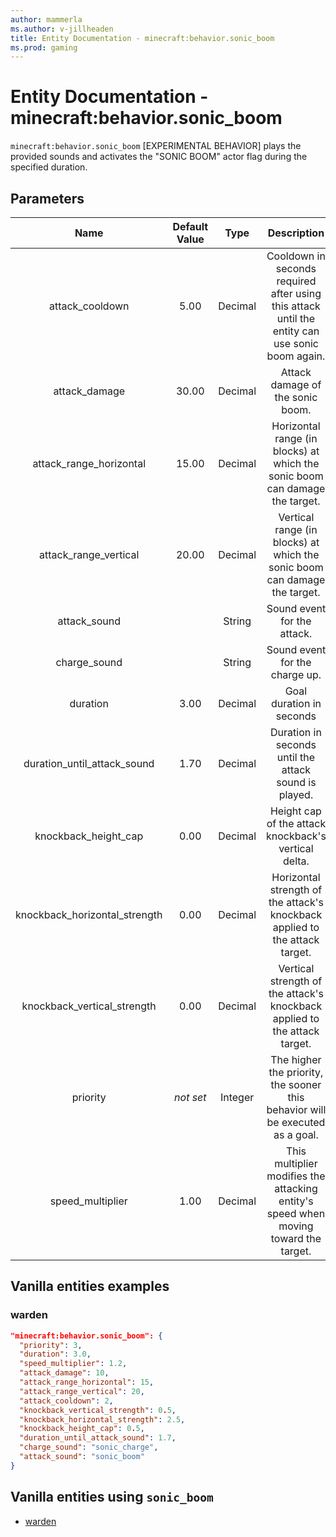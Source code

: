 ```yaml
---
author: mammerla
ms.author: v-jillheaden
title: Entity Documentation - minecraft:behavior.sonic_boom
ms.prod: gaming
---
```


# Entity Documentation - minecraft:behavior.sonic_boom

`minecraft:behavior.sonic_boom` [EXPERIMENTAL BEHAVIOR] plays the provided sounds and activates the "SONIC BOOM" actor flag during the specified duration.

## Parameters

| Name| Default Value| Type| Description |
|:-----------:|:-----------:|:-----------:|:-----------:|
| attack_cooldown| 5.00| Decimal| Cooldown in seconds required after using this attack until the entity can use sonic boom again. |
| attack_damage| 30.00| Decimal| Attack damage of the sonic boom. |
| attack_range_horizontal| 15.00| Decimal| Horizontal range (in blocks) at which the sonic boom can damage the target. |
| attack_range_vertical| 20.00| Decimal| Vertical range (in blocks) at which the sonic boom can damage the target. |
| attack_sound| | String| Sound event for the attack. |
| charge_sound| | String| Sound event for the charge up. |
| duration| 3.00| Decimal| Goal duration in seconds |
| duration_until_attack_sound| 1.70| Decimal| Duration in seconds until the attack sound is played. |
| knockback_height_cap| 0.00| Decimal| Height cap of the attack knockback's vertical delta. |
| knockback_horizontal_strength| 0.00| Decimal| Horizontal strength of the attack's knockback applied to the attack target. |
| knockback_vertical_strength| 0.00| Decimal| Vertical strength of the attack's knockback applied to the attack target. |
|priority|*not set*|Integer|The higher the priority, the sooner this behavior will be executed as a goal.|
| speed_multiplier| 1.00| Decimal| This multiplier modifies the attacking entity's speed when moving toward the target. |

## Vanilla entities examples

### warden

```json
"minecraft:behavior.sonic_boom": {
  "priority": 3,
  "duration": 3.0,
  "speed_multiplier": 1.2,
  "attack_damage": 10,
  "attack_range_horizontal": 15,
  "attack_range_vertical": 20,
  "attack_cooldown": 2,
  "knockback_vertical_strength": 0.5,
  "knockback_horizontal_strength": 2.5,
  "knockback_height_cap": 0.5,
  "duration_until_attack_sound": 1.7,
  "charge_sound": "sonic_charge",
  "attack_sound": "sonic_boom"
}
```

## Vanilla entities using `sonic_boom`

- [warden](../../../../Source/VanillaBehaviorPack_Snippets/entities/warden.md)
